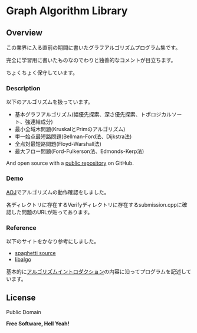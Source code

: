 # Graph Algorithm Library

## Overview
この業界に入る直前の期間に書いたグラフアルゴリズムプログラム集です。

完全に学習用に書いたものなのでわりと独善的なコメントが目立ちます。

ちょくちょく保守しています。


### Description

以下のアルゴリズムを扱っています。

* 基本グラフアルゴリズム(幅優先探索、深さ優先探索、トポロジカルソート、強連結成分)
* 最小全域木問題(KruskalとPrimのアルゴリズム)
* 単一始点最短路問題(Bellman-Ford法、Dijkstra法)
* 全点対最短路問題(Floyd-Warshall法)
* 最大フロー問題(Ford-Fulkerson法、Edmonds-Kerp法)


And open source with a [public repository][mnrn] on GitHub.

### Demo

[AOJ][AOJ]でアルゴリズムの動作確認をしました。 
 
各ディレクトリに存在するVerifyディレクトリに存在するsubmission.cppに確認した問題のURLが貼ってあります。


### Reference

以下のサイトをかなり参考にしました。
- [spaghetti source][spaghetti source]
- [libalgo][libalgo]

基本的に[アルゴリズムイントロダクション][CLRS]の内容に沿ってプログラムを記述しています。


License
----

Public Domain


**Free Software, Hell Yeah!**

[//]: # (These are reference links used in the body of this note and get stripped out when the markdown processor does its job. There is no need to format nicely because it shouldn't be seen. Thanks SO - http://stackoverflow.com/questions/4823468/store-comments-in-markdown-syntax)


   [mnrn]: <https://github.com/mnrn/graph>
   
   [spaghetti source]: <http://www.prefield.com/algorithm/>
   [libalgo]:<http://tubo28.me/algorithm/>

   [AOJ]: <http://judge.u-aizu.ac.jp/onlinejudge/>

   [CLRS]: <https://www.amazon.co.jp/%E3%82%A2%E3%83%AB%E3%82%B4%E3%83%AA%E3%82%BA%E3%83%A0%E3%82%A4%E3%83%B3%E3%83%88%E3%83%AD%E3%83%80%E3%82%AF%E3%82%B7%E3%83%A7%E3%83%B3-%E7%AC%AC3%E7%89%88-%E7%B7%8F%E5%90%88%E7%89%88-%E4%B8%96%E7%95%8C%E6%A8%99%E6%BA%96MIT%E6%95%99%E7%A7%91%E6%9B%B8-%E3%82%B3%E3%83%AB%E3%83%A1%E3%83%B3/dp/476490408X>

